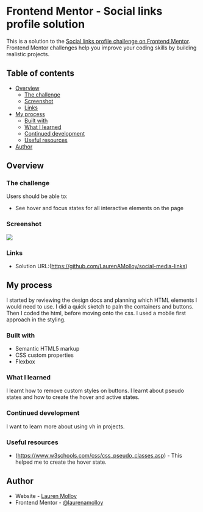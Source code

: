 # Frontend Mentor - Social links profile solution

This is a solution to the [Social links profile challenge on Frontend Mentor](https://www.frontendmentor.io/challenges/social-links-profile-UG32l9m6dQ). Frontend Mentor challenges help you improve your coding skills by building realistic projects.

## Table of contents

- [Overview](#overview)
  - [The challenge](#the-challenge)
  - [Screenshot](#screenshot)
  - [Links](#links)
- [My process](#my-process)
  - [Built with](#built-with)
  - [What I learned](#what-i-learned)
  - [Continued development](#continued-development)
  - [Useful resources](#useful-resources)
- [Author](#author)

## Overview

### The challenge

Users should be able to:

- See hover and focus states for all interactive elements on the page

### Screenshot

![](./assets/images/Screenshot%202024-09-02%20at%2021.38.36.pngscreenshot.jpg)

### Links

- Solution URL:(https://github.com/LaurenAMolloy/social-media-links)

## My process

I started by reviewing the design docs and planning which HTML elements I would need to use. I did a quick sketch to paln the containers and buttons. Then I coded the html, before moving onto the css. I used a mobile first approach in the styling.

### Built with

- Semantic HTML5 markup
- CSS custom properties
- Flexbox

### What I learned

I learnt how to remove custom styles on buttons. I learnt about pseudo states and how to create the hover and active states.

### Continued development

I want to learn more about using vh in projects.

### Useful resources

- (https://www.w3schools.com/css/css_pseudo_classes.asp) - This helped me to create the hover state.

## Author

- Website - [Lauren Molloy](https://www.linkedin.com/in/lauren-m-a9b63252/)
- Frontend Mentor - [@laurenamolloy](https://www.frontendmentor.io/profile/LaurenAMolloy)
